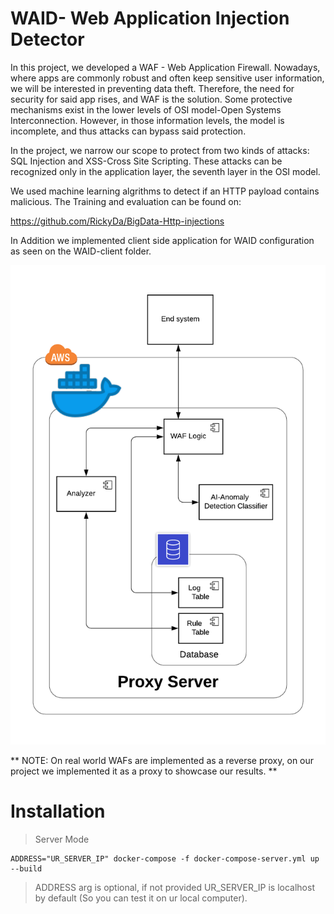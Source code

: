 # WAID- Web Application Injection Detector

In this project, we developed a WAF - Web Application Firewall. Nowadays, where apps are commonly robust and often keep sensitive user information, we will be interested in preventing data theft. Therefore, the need for security for said app rises, and WAF is the solution.
Some protective mechanisms exist in the lower levels of OSI model-Open Systems Interconnection. However, in those information levels, the model is incomplete, and thus attacks can bypass said protection.

In the project, we narrow our scope to protect from two kinds of attacks: SQL Injection and XSS-Cross Site Scripting. These attacks can be recognized only in the application layer, the seventh layer in the OSI model.

We used machine learning algrithms to detect if an HTTP payload contains malicious. The Training and evaluation can be found on:

https://github.com/RickyDa/BigData-Http-injections

In Addition we implemented client side application for WAID configuration as seen on the WAID-client folder.

![architechture](https://github.com/RickyDa/WAID---Web-Application-Injection-Detector/blob/master/assets/archi.png)


** NOTE: On real world WAFs are implemented as a reverse proxy, on our project we implemented it as a proxy to showcase our results. **


# Installation 
> Server Mode
```
ADDRESS="UR_SERVER_IP" docker-compose -f docker-compose-server.yml up --build 
```
> ADDRESS arg is optional, if not provided UR_SERVER_IP is localhost by default (So you can test it on ur local computer).




